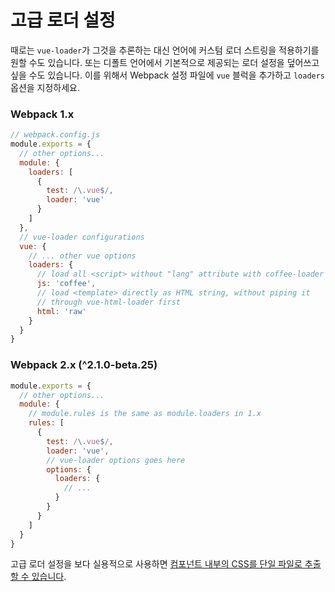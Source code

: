 # 고급 로더 설정

때로는 `vue-loader`가 그것을 추론하는 대신 언어에 커스텀 로더 스트링을 적용하기를 원할 수도 있습니다. 또는 디폴트 언어에서 기본적으로 제공되는 로더 설정을 덮어쓰고 싶을 수도 있습니다. 이를 위해서 Webpack 설정 파일에 `vue` 블럭을 추가하고 `loaders` 옵션을 지정하세요.

### Webpack 1.x

``` js
// webpack.config.js
module.exports = {
  // other options...
  module: {
    loaders: [
      {
        test: /\.vue$/,
        loader: 'vue'
      }
    ]
  },
  // vue-loader configurations
  vue: {
    // ... other vue options
    loaders: {
      // load all <script> without "lang" attribute with coffee-loader
      js: 'coffee',
      // load <template> directly as HTML string, without piping it
      // through vue-html-loader first
      html: 'raw'
    }
  }
}
```

### Webpack 2.x (^2.1.0-beta.25)

``` js
module.exports = {
  // other options...
  module: {
    // module.rules is the same as module.loaders in 1.x
    rules: [
      {
        test: /\.vue$/,
        loader: 'vue',
        // vue-loader options goes here
        options: {
          loaders: {
            // ...
          }
        }
      }
    ]
  }
}
```

고급 로더 설정을 보다 실용적으로 사용하면 [컴포넌트 내부의 CSS를 단일 파일로 추출할 수 있습니다](./extract-css.md).